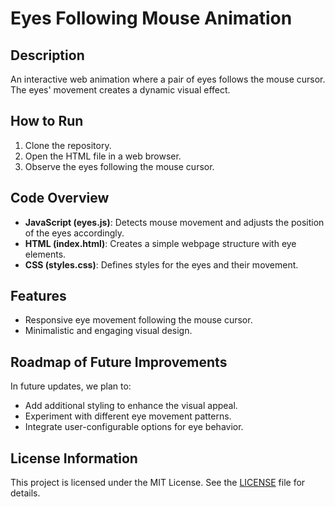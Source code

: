# Eyes Following Mouse Animation

## Description
An interactive web animation where a pair of eyes follows the mouse cursor. The eyes' movement creates a dynamic visual effect.

## How to Run
1. Clone the repository.
2. Open the HTML file in a web browser.
3. Observe the eyes following the mouse cursor.

## Code Overview
- **JavaScript (eyes.js)**: Detects mouse movement and adjusts the position of the eyes accordingly.
- **HTML (index.html)**: Creates a simple webpage structure with eye elements.
- **CSS (styles.css)**: Defines styles for the eyes and their movement.

## Features
- Responsive eye movement following the mouse cursor.
- Minimalistic and engaging visual design.

## Roadmap of Future Improvements
In future updates, we plan to:
- Add additional styling to enhance the visual appeal.
- Experiment with different eye movement patterns.
- Integrate user-configurable options for eye behavior.

## License Information
This project is licensed under the MIT License. See the [LICENSE](LICENSE) file for details.
